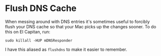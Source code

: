 # Flush DNS Cache

When messing around with DNS entries it's sometimes useful to forcibly flush your DNS cache
so that your Mac picks up the changes sooner. To do this on El Capitan, run:

    sudo killall -HUP mDNSResponder

I have this aliased as `flushdns` to make it easier to remember.